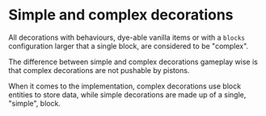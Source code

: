 # Simple and complex decorations

All decorations with behaviours, dye-able vanilla items or with a `blocks` configuration larger that a single block, are considered to be "complex".

The difference between simple and complex decorations gameplay wise is that
complex decorations are not pushable by pistons.

When it comes to the implementation, complex decorations use block entities to store data, while simple decorations are made up of a single, "simple", block.
